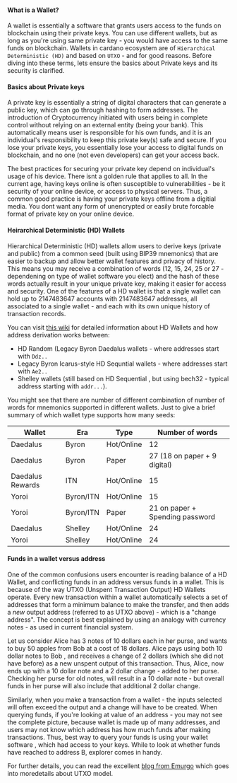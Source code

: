 #### What is a Wallet?

A wallet is essentially a software that grants users access to the funds on blockchain using their private keys. You can use different wallets, but as long as you're using same private key - you would have access to the same funds on blockchain. Wallets in cardano ecosystem are of `Hierarchical Deterministic (HD)` and based on `UTXO` - and for good reasons. Before diving into these terms, lets ensure the basics about Private keys and its security is clarified.

#### Basics about Private keys

A private key is essentially a string of digital characters that can generate a public key, which can go through hashing to form addresses. The introduction of Cryptocurrency initiated with users being in complete control without relying on an external entity (being your bank). This automatically means user is responsible for his own funds, and it is an individual's responsibility to keep this private key(s) safe and secure. If you lose your private keys, you essentially lose your access to digital funds on blockchain, and no one (not even developers) can get your access back.

The best practices for securing your private key depend on individual's usage of his device. There isnt a golden rule that applies to all. In the current age, having keys online is often susceptible to vulnerabilities - be it security of your online device, or access to physical servers. Thus, a common good practice is having your private keys offline from a digitial media. You dont want any form of unencrypted or easily brute forcable format of private key on your online device.

#### Heirarchical Deterministic (HD) Wallets

Hierarchical Deterministic (HD) wallets allow users to derive keys (private and public) from a common seed (built using BIP39 mnemonics) that are easier to backup and allow better wallet features and privacy of history. This means you may receive a combination of words (12, 15, 24, 25 or 27 - dependening on type of wallet software you elect) and the hash of these words actually result in your unique private key, making it easier for access and security. One of the features of a HD wallet is that a single wallet can hold up to 2147483647 accounts with 2147483647 addresses, all associated to a single wallet - and each with its own unique history of transaction records.

You can visit [this wiki](https://github.com/input-output-hk/cardano-wallet/wiki/About-Address-Derivation) for detailed information about HD Wallets and how address derivation works between:
- HD Random (Legacy Byron Daedalus wallets - where addresses start with `Ddz..`
- Legacy Byron Icarus-style HD Sequntial wallets - where addresses start with `Ae2..`
- Shelley wallets (still based on HD Sequential , but using bech32 - typical address starting with `addr...`).

You might see that there are number of different combination of number of words for mnemonics supported in different wallets. Just to give a brief summary of which wallet type supports how many seeds:

|Wallet            |Era      |Type      |Number of words                |
|------------------|---------|----------|-------------------------------|
|Daedalus          |Byron    |Hot/Online|12                             |
|Daedalus          |Byron    |Paper     |27 (18 on paper + 9 digital)   |
|Daedalus Rewards  |ITN      |Hot/Online|15                             |
|Yoroi             |Byron/ITN|Hot/Online|15                             |
|Yoroi             |Byron/ITN|Paper     |21 on paper + Spending password|
|Daedalus          |Shelley  |Hot/Online|24                             |
|Yoroi             |Shelley  |Hot/Online|24                             |

#### Funds in a wallet versus address

One of the common confusions users encounter is reading balance of a HD Wallet, and conflicting funds in an address versus funds in a wallet. This is because of the way UTXO (Unspent Transaction Output) HD Wallets operate. Every new transaction within a wallet automatically selects a set of addresses that form a minimum balance to make the transfer, and then adds a *new* output address (referred to as UTXO above) - which is a "change address".
The concept is best explained by using an analogy with currency notes - as used in current financial system.

Let us consider Alice has 3 notes of 10 dollars each in her purse, and wants to buy 50 apples from Bob at a cost of 18 dollars.
Alice pays using both 10 dollar notes to Bob , and receives a change of 2 dollars (which she did not have before) as a new unspent output of this transaction.
Thus, Alice, now ends up with a 10 dollar note and a 2 dollar change - added to her purse. Checking her purse for old notes, will result in a 10 dollar note - but overall funds in her purse will also include that additional 2 dollar change.

Similarly, when you make a transaction from a wallet - the inputs selected will often exceed the output and a change will have to be created.
When querying funds, if you're looking at value of an address - you may not see the complete picture, because wallet is made up of many addresses, and users may not know which address has how much funds after making transactions.
Thus, best way to query your funds is using your wallet software , which had access to your keys. While to look at whether funds have reached to address B, explorer comes in handy.

For further details, you can read the excellent [blog from Emurgo](https://emurgo.io/en/blog/blockchain-primer-cardanos-utxo-model-simply-explained) which goes into moredetails about UTXO model.
